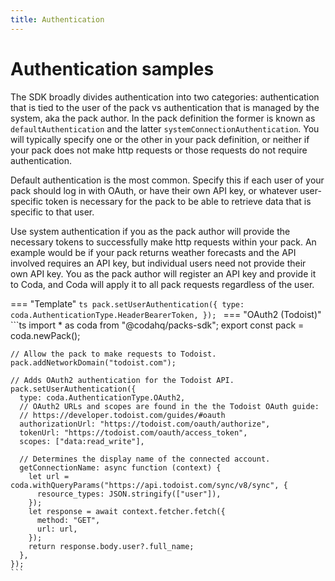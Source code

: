 ```yaml
---
title: Authentication
---
```


# Authentication samples

The SDK broadly divides authentication into two categories: authentication that is tied to the user of the pack vs authentication that is managed by the system, aka the pack author. In the pack definition the former is known as `defaultAuthentication` and the latter `systemConnectionAuthentication`. You will typically specify one or the other in your pack definition, or neither if your pack does not make http requests or those requests do not require authentication.

Default authentication is the most common. Specify this if each user of your pack should log in with OAuth, or have their own API key, or whatever user-specific token is necessary for the pack to be able to retrieve data that is specific to that user.

Use system authentication if you as the pack author will provide the necessary tokens to successfully make http requests within your pack. An example would be if your pack returns weather forecasts and the API involved requires an API key, but individual users need not provide their own API key. You as the pack author will register an API key and provide it to Coda, and Coda will apply it to all pack requests regardless of the user.

=== "Template"
    ```ts
    pack.setUserAuthentication({
      type: coda.AuthenticationType.HeaderBearerToken,
    });
    ```
=== "OAuth2 (Todoist)"
    ```ts
    import * as coda from "@codahq/packs-sdk";
    export const pack = coda.newPack();

    // Allow the pack to make requests to Todoist.
    pack.addNetworkDomain("todoist.com");

    // Adds OAuth2 authentication for the Todoist API.
    pack.setUserAuthentication({
      type: coda.AuthenticationType.OAuth2,
      // OAuth2 URLs and scopes are found in the the Todoist OAuth guide:
      // https://developer.todoist.com/guides/#oauth
      authorizationUrl: "https://todoist.com/oauth/authorize",
      tokenUrl: "https://todoist.com/oauth/access_token",
      scopes: ["data:read_write"],

      // Determines the display name of the connected account.
      getConnectionName: async function (context) {
        let url = coda.withQueryParams("https://api.todoist.com/sync/v8/sync", {
          resource_types: JSON.stringify(["user"]),
        });
        let response = await context.fetcher.fetch({
          method: "GET",
          url: url,
        });
        return response.body.user?.full_name;
      },
    });
    ```
